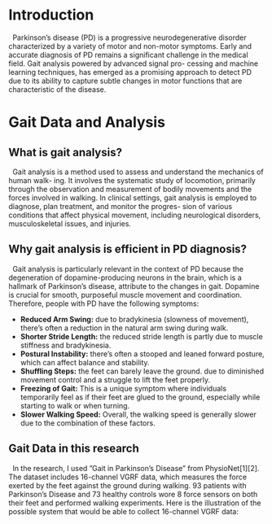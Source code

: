 # Introduction
&nbsp; Parkinson’s disease (PD) is a progressive neurodegenerative disorder characterized by a variety of motor and non-motor symptoms. Early and accurate diagnosis of PD remains a significant challenge in the medical field. Gait analysis powered by advanced signal pro- cessing and machine learning techniques, has emerged as a promising approach to detect PD due to its ability to capture subtle changes in motor functions that are characteristic of the disease.
# Gait Data and Analysis
## What is gait analysis?
&nbsp; Gait analysis is a method used to assess and understand the mechanics of human walk- ing. It involves the systematic study of locomotion, primarily through the observation and measurement of bodily movements and the forces involved in walking. In clinical settings, gait analysis is employed to diagnose, plan treatment, and monitor the progres- sion of various conditions that affect physical movement, including neurological disorders, musculoskeletal issues, and injuries.
## Why gait analysis is efficient in PD diagnosis?
&nbsp; Gait analysis is particularly relevant in the context of PD because the degeneration of dopamine-producing neurons in the brain, which is a hallmark of Parkinson’s disease, attribute to the changes in gait. Dopamine is crucial for smooth, purposeful muscle movement and coordination. Therefore, people with PD have the following symptoms:
* __Reduced Arm Swing:__ due to bradykinesia (slowness of movement), there’s often a reduction in the natural arm swing during walk.
* __Shorter Stride Length:__ the reduced stride length is partly due to muscle stiffness and bradykinesia.
* __Postural Instability:__ there’s often a stooped and leaned forward posture, which can affect balance and stability.
* __Shuffling Steps:__ the feet can barely leave the ground. due to diminished movement control and a struggle to lift the feet properly.
* __Freezing of Gait:__ This is a unique symptom where individuals temporarily feel as if their feet are glued to the ground, especially while starting to walk or when turning.
* __Slower Walking Speed:__ Overall, the walking speed is generally slower due to the combination of these factors.
## Gait Data in this research
&nbsp; In the research, I used ”Gait in Parkinson’s Disease” from PhysioNet[1][2]. The dataset includes 16-channel VGRF data, which measures the force exerted by the feet against the ground during walking. 93 patients with Parkinson’s Disease and 73 healthy controls wore 8 force sensors on both their feet and performed walking experiments. Here is the illustration of the possible system that would be able to collect 16-channel VGRF data:
